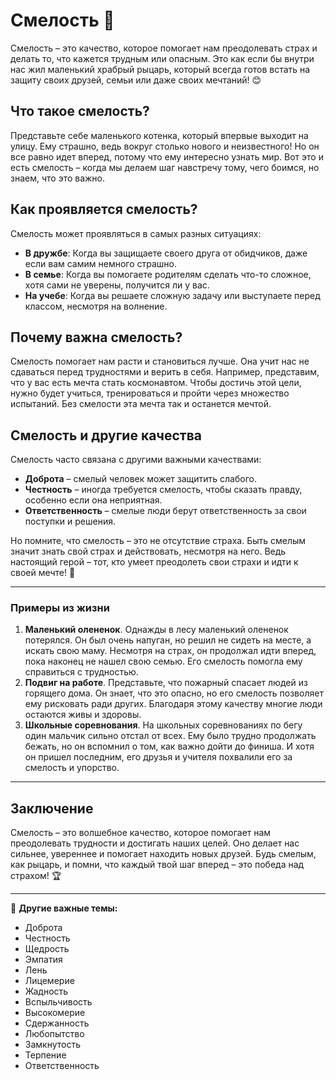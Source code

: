 # Смелость 🦁

Смелость – это качество, которое помогает нам преодолевать страх и делать то, что кажется трудным или опасным. Это как если бы внутри нас жил маленький храбрый рыцарь, который всегда готов встать на защиту своих друзей, семьи или даже своих мечтаний! 😊

## Что такое смелость?

Представьте себе маленького котенка, который впервые выходит на улицу. Ему страшно, ведь вокруг столько нового и неизвестного! Но он все равно идет вперед, потому что ему интересно узнать мир. Вот это и есть смелость – когда мы делаем шаг навстречу тому, чего боимся, но знаем, что это важно. 

## Как проявляется смелость?

Смелость может проявляться в самых разных ситуациях:
- **В дружбе**: Когда вы защищаете своего друга от обидчиков, даже если вам самим немного страшно.
- **В семье**: Когда вы помогаете родителям сделать что-то сложное, хотя сами не уверены, получится ли у вас.
- **На учебе**: Когда вы решаете сложную задачу или выступаете перед классом, несмотря на волнение.

## Почему важна смелость?

Смелость помогает нам расти и становиться лучше. Она учит нас не сдаваться перед трудностями и верить в себя. Например, представим, что у вас есть мечта стать космонавтом. Чтобы достичь этой цели, нужно будет учиться, тренироваться и пройти через множество испытаний. Без смелости эта мечта так и останется мечтой. 

## Смелость и другие качества

Смелость часто связана с другими важными качествами:
- **Доброта** – смелый человек может защитить слабого.
- **Честность** – иногда требуется смелость, чтобы сказать правду, особенно если она неприятная.
- **Ответственность** – смелые люди берут ответственность за свои поступки и решения.

Но помните, что смелость – это не отсутствие страха. Быть смелым значит знать свой страх и действовать, несмотря на него. Ведь настоящий герой – тот, кто умеет преодолеть свои страхи и идти к своей мечте! 🚀

---

### Примеры из жизни

1. **Маленький олененок**. Однажды в лесу маленький олененок потерялся. Он был очень напуган, но решил не сидеть на месте, а искать свою маму. Несмотря на страх, он продолжал идти вперед, пока наконец не нашел свою семью. Его смелость помогла ему справиться с трудностью.
2. **Подвиг на работе**. Представьте, что пожарный спасает людей из горящего дома. Он знает, что это опасно, но его смелость позволяет ему рисковать ради других. Благодаря этому качеству многие люди остаются живы и здоровы.
3. **Школьные соревнования**. На школьных соревнованиях по бегу один мальчик сильно отстал от всех. Ему было трудно продолжать бежать, но он вспомнил о том, как важно дойти до финиша. И хотя он пришел последним, его друзья и учителя похвалили его за смелость и упорство.

---

## Заключение

Смелость – это волшебное качество, которое помогает нам преодолевать трудности и достигать наших целей. Оно делает нас сильнее, увереннее и помогает находить новых друзей. Будь смелым, как рыцарь, и помни, что каждый твой шаг вперед – это победа над страхом! 🏆

---

📖 **Другие важные темы:**  
- Доброта 
- Честность
- Щедрость
- Эмпатия  
- Лень
- Лицемерие
- Жадность
- Вспыльчивость
- Высокомерие
- Сдержанность
- Любопытство
- Замкнутость
- Терпение
- Ответственность